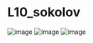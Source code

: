 # L10_sokolov
![image](https://github.com/user-attachments/assets/5d475a70-8f2c-490d-ab24-dd2759add04a)
![image](https://github.com/user-attachments/assets/c933c1c1-a04f-4703-9e2e-abac4212478f)
![image](https://github.com/user-attachments/assets/85bfdfee-13f8-473e-b39c-07433e90d0ee)
